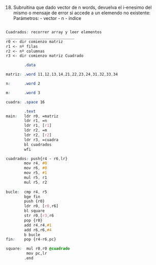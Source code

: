 18. Subruitina que dado vector de n words, devuelva el i-enesimo del mismo o mensaje de error si accede a un elemendo no existente:
    Parámetros:
	    - vector 
	    - n
	    - índice

```css

Cuadrados: recorrer array y leer elementos
______________________________
r0 <- dir comienzo matriz
r1 <- nº filas
r2 <- nº columnas
r3 <- dir comienzo matriz Cuadrado

		.data

matriz: .word 11,12,13,14,21,22,23,24,31,32,33,34

n:      .word 2

m:      .word 3

cuadra: .space 16

		.text
main:   ldr r0, =matriz
		ldr r1, =n
		ldr r1, [r1]
		ldr r2, =m
		ldr r2, [r2]
		ldr r3, =cuadra
		bl cuadrados
		wfi

cuadrados: push{r4 - r6,lr}
		mov r4, #0
		mov r6, #0
		mov r5, #1
		mul r5, r1
		mul r5, r2
		
bucle:  cmp r4, r5
		bge fin
		push {r0}
		ldr r0, [r0,r6]
		bl square
		str r0,[r3,r6
		pop {r0}
		add r4,r4,#1
		add r6,r6,#4
		b bucle
fin:    pop {r4-r6,pc}

square:  mul r0,r0 @cuadrado
		 mov pc,lr
		.end

```